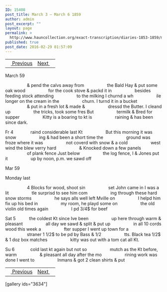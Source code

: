 ```yaml
---
ID: 15408
post_title: March 3 – March 6 1859
author: admin
post_excerpt: ""
layout: page
permalink: >
  http://www.hauncollection.org/exact-transcription/diaries-1853-1859/march-3-march-6-1859/
published: true
post_date: 2016-02-29 01:57:09
---
```

<table style="width: 100%;" align="center">
<tbody>
<tr>
<td><a href="http://www.hauncollection.org/version-2/diaries-1853-1859/february-26-march-3-1859/"><img src="https://lh3.googleusercontent.com/-EFJpxxNiPNw/VqgtWBCZrMI/AAAAAAAAAFU/WfY4lPFWWkg/s800-Ic42/Soeb-Plain-Arrows-8-10px.png" alt="" width="10" height="10" /> Previous</a></td>
<td style="text-align: right;"><a href="http://www.hauncollection.org/version-2/diaries-1853-1859/march-6-march-11-1859/">Next <img src="https://lh3.googleusercontent.com/-67k0cYlpXHw/VqgtWKz1MXI/AAAAAAAAAFU/k9PW_Piyurk/s800-Ic42/Soeb-Plain-Arrows-5-10px.png" alt="" width="10" height="10" /></a></td>
</tr>
</tbody>
</table>
March 59

<span style="margin-left: 70px;">&amp; pend the calvs away from
<span style="margin-left: 70px;">the Bald Hay &amp; put some oak wood
<span style="margin-left: 70px;">for the cook stove &amp; packd it in
<span style="margin-left: 70px;">besides feeding stock attending
<span style="margin-left: 70px;">to the milking I churnd a wh
<span style="margin-left: 70px;">ile longer on the cream in the
<span style="margin-left: 70px;">churn. I turnd it in a bucket
<span style="margin-left: 70px;">&amp; put in a fresh lot &amp; made &amp;
<span style="margin-left: 70px;">dressd the Butter. I cleand up
<span style="margin-left: 70px;">the tricks, took some fres But
<span style="margin-left: 70px;">termilk &amp; Bred for supper
<span style="margin-left: 70px;">Kitty is a boaring to kt is
<span style="margin-left: 70px;">raining &amp; has been since dark.</span></span></span></span></span></span></span></span></span></span></span></span></span>

Fr 4              raind considerable last Kt
<span style="margin-left: 70px;">But this morning it was snow
<span style="margin-left: 70px;">ing &amp; had been a short time the
<span style="margin-left: 70px;">ground was froze where it was
<span style="margin-left: 70px;">not coverd with snow &amp; a cold
<span style="margin-left: 70px;">west wind the blew verry hard
<span style="margin-left: 70px;">&amp; Knocked down a few panels
<span style="margin-left: 70px;">of plank fence Just below
<span style="margin-left: 70px;">the log fence, I &amp; Jones put it
<span style="margin-left: 70px;">up by noon, p.m. we sawd off</span></span></span></span></span></span></span></span></span>

Mar 59

Monday last

<span style="margin-left: 70px;">4 Blocks for wood, shoot sin
<span style="margin-left: 70px;">set John came in I was a lit
<span style="margin-left: 70px;">tle surprisd to see him com
<span style="margin-left: 70px;">ing through these hard snow storms
<span style="margin-left: 70px;">he says alls well left Mville on
<span style="margin-left: 70px;">I helpd him fix up his bed in
<span style="margin-left: 70px;">my room, he playd some on
<span style="margin-left: 70px;">the old violin old times again
<span style="margin-left: 70px;">I pd 3/4$ for beef</span></span></span></span></span></span></span></span></span>

Sat 5           the coldest Kt since Ive been
<span style="margin-left: 70px;">up here through warm &amp; pleasant
<span style="margin-left: 70px;">all day we sawd &amp; split &amp; put up
<span style="margin-left: 70px;">in all 10 cords wood this week a
<span style="margin-left: 70px;">fter supper I went up town for a
<span style="margin-left: 70px;">straner 1 1/2$ to be pd by Bass &amp; 1/2
<span style="margin-left: 70px;">tts. Black tea 1/2$ &amp; 1 doz box matches
<span style="margin-left: 70px;">kitty was out with a tom cat all Kt.</span></span></span></span></span></span></span>

Su 6             cold last kt again but not so
<span style="margin-left: 70px;">mutch as the Kt before, warm
<span style="margin-left: 70px;">&amp; pleasant all day after the mo
<span style="margin-left: 70px;">rining work was done I went to
<span style="margin-left: 70px;">Inmans &amp; got 2 clean shirts &amp; put</span></span></span></span>
<table style="width: 100%;" align="center">
<tbody>
<tr>
<td><a href="http://www.hauncollection.org/version-2/diaries-1853-1859/february-26-march-3-1859/"><img src="https://lh3.googleusercontent.com/-EFJpxxNiPNw/VqgtWBCZrMI/AAAAAAAAAFU/WfY4lPFWWkg/s800-Ic42/Soeb-Plain-Arrows-8-10px.png" alt="" width="10" height="10" /> Previous</a></td>
<td style="text-align: right;"><a href="http://www.hauncollection.org/version-2/diaries-1853-1859/march-6-march-11-1859/">Next <img src="https://lh3.googleusercontent.com/-67k0cYlpXHw/VqgtWKz1MXI/AAAAAAAAAFU/k9PW_Piyurk/s800-Ic42/Soeb-Plain-Arrows-5-10px.png" alt="" width="10" height="10" /></a></td>
</tr>
</tbody>
</table>
[gallery ids="3634"]